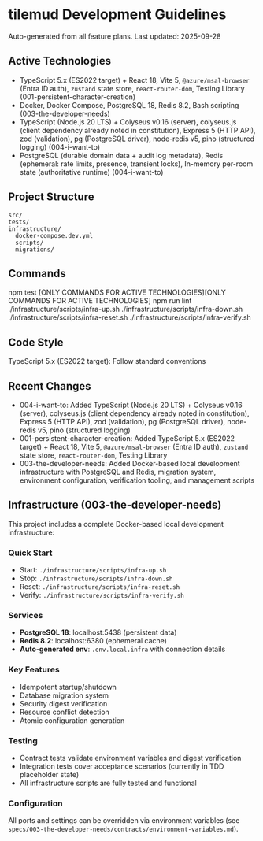 # tilemud Development Guidelines

Auto-generated from all feature plans. Last updated: 2025-09-28

## Active Technologies
- TypeScript 5.x (ES2022 target) + React 18, Vite 5, `@azure/msal-browser` (Entra ID auth), `zustand` state store, `react-router-dom`, Testing Library (001-persistent-character-creation)
- Docker, Docker Compose, PostgreSQL 18, Redis 8.2, Bash scripting (003-the-developer-needs)
- TypeScript (Node.js 20 LTS) + Colyseus v0.16 (server), colyseus.js (client dependency already noted in constitution), Express 5 (HTTP API), zod (validation), pg (PostgreSQL driver), node-redis v5, pino (structured logging) (004-i-want-to)
- PostgreSQL (durable domain data + audit log metadata), Redis (ephemeral: rate limits, presence, transient locks), In-memory per-room state (authoritative runtime) (004-i-want-to)

## Project Structure
```
src/
tests/
infrastructure/
  docker-compose.dev.yml
  scripts/
  migrations/
```

## Commands
npm test [ONLY COMMANDS FOR ACTIVE TECHNOLOGIES][ONLY COMMANDS FOR ACTIVE TECHNOLOGIES] npm run lint
./infrastructure/scripts/infra-up.sh
./infrastructure/scripts/infra-down.sh
./infrastructure/scripts/infra-reset.sh
./infrastructure/scripts/infra-verify.sh

## Code Style
TypeScript 5.x (ES2022 target): Follow standard conventions

## Recent Changes
- 004-i-want-to: Added TypeScript (Node.js 20 LTS) + Colyseus v0.16 (server), colyseus.js (client dependency already noted in constitution), Express 5 (HTTP API), zod (validation), pg (PostgreSQL driver), node-redis v5, pino (structured logging)
- 001-persistent-character-creation: Added TypeScript 5.x (ES2022 target) + React 18, Vite 5, `@azure/msal-browser` (Entra ID auth), `zustand` state store, `react-router-dom`, Testing Library
- 003-the-developer-needs: Added Docker-based local development infrastructure with PostgreSQL and Redis, migration system, environment configuration, verification tooling, and management scripts

<!-- MANUAL ADDITIONS START -->
## Infrastructure (003-the-developer-needs)

This project includes a complete Docker-based local development infrastructure:

### Quick Start
- Start: `./infrastructure/scripts/infra-up.sh`
- Stop: `./infrastructure/scripts/infra-down.sh` 
- Reset: `./infrastructure/scripts/infra-reset.sh`
- Verify: `./infrastructure/scripts/infra-verify.sh`

### Services
- **PostgreSQL 18**: localhost:5438 (persistent data)
- **Redis 8.2**: localhost:6380 (ephemeral cache)
- **Auto-generated env**: `.env.local.infra` with connection details

### Key Features
- Idempotent startup/shutdown
- Database migration system
- Security digest verification
- Resource conflict detection
- Atomic configuration generation

### Testing
- Contract tests validate environment variables and digest verification
- Integration tests cover acceptance scenarios (currently in TDD placeholder state)
- All infrastructure scripts are fully tested and functional

### Configuration
All ports and settings can be overridden via environment variables (see `specs/003-the-developer-needs/contracts/environment-variables.md`).
<!-- MANUAL ADDITIONS END -->
